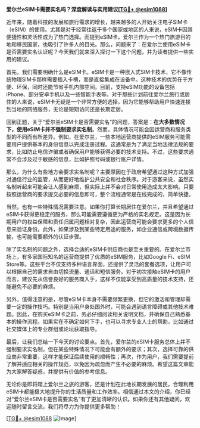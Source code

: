 **爱尔兰eSIM卡需要实名吗？深度解读与实用建议[[TG💪+ @esim1088](https://t.me/s/esim1088)]**

近年来，随着科技的发展和旅行需求的增长，越来越多的人开始关注电子SIM卡（eSIM）的使用。尤其是对于经常往返于多个国家或地区的人来说，eSIM卡因其便捷性和灵活性成为了热门选择。而提到eSIM卡，爱尔兰作为一个热门旅游目的地和移民国家，也吸引了许多人的目光。那么，问题来了：在爱尔兰使用eSIM卡是否需要实名认证呢？今天我们就来深入探讨一下这个问题，并为读者提供一些实用的建议。

首先，我们需要明确什么是eSIM卡。eSIM卡是一种嵌入式SIM卡技术，它不像传统物理SIM卡那样需要插入卡槽，而是直接集成在设备中。这种技术的优势在于方便、环保，同时还能节省手机内部空间。目前，支持eSIM功能的设备包括iPhone、部分安卓手机以及一些智能手表等。对于那些计划前往爱尔兰旅行或居住的人来说，eSIM卡无疑是一个非常方便的选择，因为它能够帮助用户快速连接到当地的网络服务，无论是短期访问还是长期定居。

回到正题，关于“爱尔兰eSIM卡是否需要实名”的问题，答案是：**在大多数情况下，使用eSIM卡并不强制要求实名制**。然而，具体情况可能会因运营商和服务类型的不同而有所差异。例如，在爱尔兰，一些本地运营商提供的eSIM服务可能需要用户提供基本的身份信息以完成注册过程。这通常是为了满足当地法律法规的要求，比如防止电信诈骗或者确保用户能够获得必要的技术支持。不过，这些要求通常不会涉及过于敏感的信息，比如护照号码或银行账户详情。

那么，为什么有些地方会要求实名制呢？主要原因在于政府希望通过这种方式加强对通信行业的监管，从而更好地维护公共安全和社会秩序。对于游客来说，虽然实名制听起来可能会让人感到麻烦，但实际上并不会对日常使用造成太大影响。只要按照运营商的要求提交必要的信息即可，整个流程通常是在线完成的，简单快捷。

当然，也有一些特殊情况需要注意。如果你打算长期居住在爱尔兰，并且希望通过eSIM卡获得更稳定的服务，那么可能需要遵循更为严格的实名规定。这是因为长期用户的权益保障和责任归属问题相对复杂，因此运营商可能会要求更多的个人信息来验证身份。此外，如果涉及到某些特定用途的服务，如企业通信或跨境数据传输，也可能需要额外的认证步骤。

除了实名制的问题之外，选择合适的eSIM卡供应商也是至关重要的。在爱尔兰市场上，有多家国际知名的运营商提供了优质的eSIM服务，比如Google Fi、eSIM Store等。这些平台不仅支持多种语言界面，还提供了灵活的套餐选项，让用户可以根据自己的需求自由切换流量、通话和短信服务。对于初次接触eSIM卡的用户而言，建议先从信誉良好的服务商入手，这样不仅能享受到高质量的技术支持，还能避免不必要的麻烦。

另外，值得注意的是，尽管eSIM卡本身不需要频繁更换，但它的激活和管理却需要一定的操作技巧。特别是当用户身处国外时，可能会遇到语言障碍或其他技术难题。因此，在购买eSIM卡之前，务必仔细阅读相关说明文档，并确保自己熟悉基本的操作流程。如果实在不确定如何下手，也可以寻求专业人士的帮助，比如通过社交媒体上的专业群组或论坛获取指导。

最后，让我们总结一下今天的讨论要点。首先，爱尔兰的eSIM卡服务总体上并不强制要求实名制，但在某些特殊情况下可能会有额外的要求；其次，选择可靠的供应商非常重要，这样才能保证后续使用的顺畅性；再次，作为用户，我们需要提前了解并适应相关的操作规范，以免因为疏忽而产生不必要的麻烦。希望这篇文章能为大家解答疑惑，并提供有价值的参考信息。

无论你是即将踏上爱尔兰之旅的游客，还是计划在此地长期发展的居民，合理利用eSIM卡都能极大地提升你的生活质量和工作效率。相信通过本文的介绍，你已经对“爱尔兰eSIM卡是否需要实名”有了更加清晰的认识。如果你还有其他疑问，欢迎随时留言交流，我们将尽力为你提供更多帮助！

[[TG💪+ @esim1088](https://t.me/s/esim1088) ![Image](https://i.postimg.cc/4NQfJmqS/Snipaste-2025-05-13-00-14-12.png)]